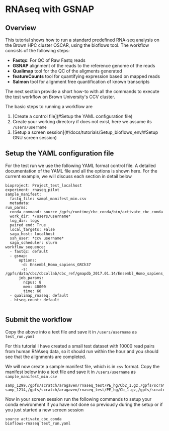 #  RNAseq with GSNAP
## Overview

This tutorial shows how to run a standard predefined RNA-seq analysis on
the Brown HPC cluster OSCAR, using the bioflows tool. The workflow
consists of the following steps:

-  **Fastqc**: For QC of Raw Fastq reads
-  **GSNAP** alignment of the reads to the reference genome of the reads
-  **Qualimap** tool for the QC of the aligments generated
-  **featureCounts** tool for quantifying expression based on mapped reads
-  **Salmon** tool for alignment free quantification of known transcripts

The next section provide a short how-to with all the commands to
execute the test workflow on Brown University's CCV cluster. 

 The basic steps to running a workflow are
 
 1. [Create a control file](#Setup the YAML configuration file)
 2. Create your working directory if does not exist, here we assume its `/users/username`
 3. [Setup a screen session](#/docs/tutorials/Setup_bioflows_env/#Setup GNU screen session)

## Setup the YAML configuration file

For the test run we use the following YAML format control file. A
detailed documentation of the YAML file and all the options is shown
here. For the current example, we will discuss each section in detail  below

```
bioproject: Project_test_localhost
experiment: rnaseq_pilot
sample_manifest:
  fastq_file: sampl_manifest_min.csv
  metadata:
run_parms:
  conda_command: source /gpfs/runtime/cbc_conda/bin/activate_cbc_conda
  work_dir: */users/username*
  log_dir: logs
  paired_end: True
  local_targets: False
  saga_host: localhost
  ssh_user: *ccv username*
  saga_scheduler: slurm
workflow_sequence:
  - fastqc: default
  - gsnap:
      options:
       -d: Ensembl_Homo_sapiens_GRCh37
       -s: /gpfs/data/cbc/cbcollab/cbc_ref/gmapdb_2017.01.14/Ensembl_Homo_sapiens_GRCh37/Ensembl_Homo_sapiens_GRCh37.maps/Ensembl_Homo_sapiens.GRCh37.87.splicesites.iit
      job_params:
        ncpus: 8
        mem: 40000
        time: 60
  - qualimap_rnaseq: default
  - htseq-count: default
      
```

## Submit the workflow

Copy the above into a text file and save it in `/users/username` as `test_run.yaml`

For this tutorial I have created a small test dataset with 10000 read pairs from human RNAseq data, so it should run within the hour and you should see that the alignments are completed.

We will now create a sample manifest file, which is in `csv` format. Copy the manifest below into a text file and save it in `/users/username` as `sample_manifest_min.csv`

```
samp_1299,/gpfs/scratch/aragaven/rnaseq_test/PE_hg/Cb2_1.gz,/gpfs/scratch/aragaven/rnaseq_test/PE_hg/Cb2_2.gz
samp_1214,/gpfs/scratch/aragaven/rnaseq_test/PE_hg/Cb_1.gz,/gpfs/scratch/aragaven/rnaseq_test/PE_hg/Cb_2.gz
```

Now in your screen session run the following commands to setup your conda environment if you have not done so previously during the setup or if you just started a new screen session

```
source activate_cbc_conda
bioflows-rnaseq test_run.yaml
```


